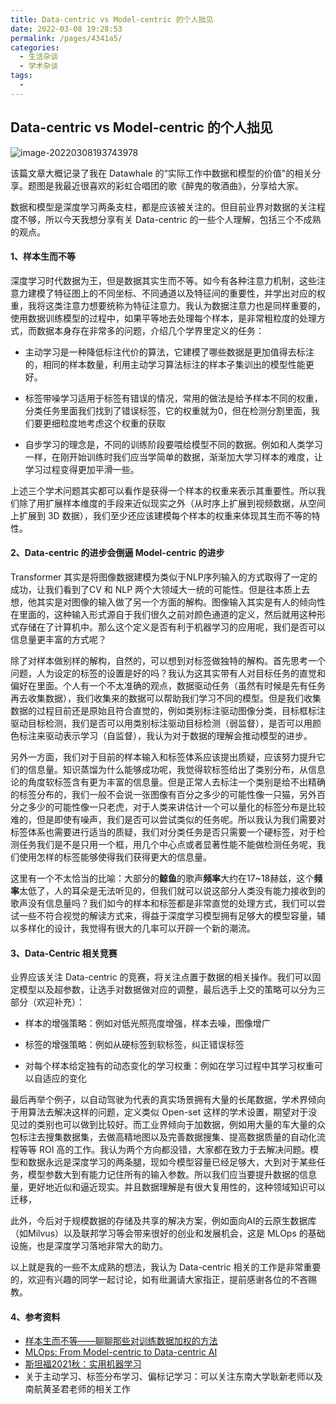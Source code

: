 ```yaml
---
title: Data-centric vs Model-centric 的个人拙见
date: 2022-03-08 19:28:53
permalink: /pages/4341a5/
categories:
  - 生活杂谈
  - 学术杂谈
tags:
  - 
---
```

## Data-centric vs Model-centric 的个人拙见

![image-20220308193743978](https://muyun-blog-pic.oss-cn-shanghai.aliyuncs.com/picgo/image-20220308193743978.png)

该篇文章大概记录了我在 Datawhale 的“实际工作中数据和模型的价值"的相关分享。题图是我最近很喜欢的彩虹合唱团的歌《醉鬼的敬酒曲》，分享给大家。

数据和模型是深度学习两条支柱，都是应该被关注的。但目前业界对数据的关注程度不够，所以今天我想分享有关 Data-centric 的一些个人理解，包括三个不成熟的观点。

#### 1、样本生而不等

深度学习时代数据为王，但是数据其实生而不等。如今有各种注意力机制，这些注意力建模了特征图上的不同坐标、不同通道以及特征间的重要性，并学出对应的权重，我将这类注意力想要统称为特征注意力。我认为数据注意力也是同样重要的，使用数据训练模型的过程中，如果平等地去处理每个样本，是非常粗粒度的处理方式，而数据本身存在非常多的问题，介绍几个学界里定义的任务：

- 主动学习是一种降低标注代价的算法，它建模了哪些数据是更加值得去标注的，相同的样本数量，利用主动学习算法标注的样本子集训出的模型性能更好。

- 标签带噪学习适用于标签有错误的情况，常用的做法是给予样本不同的权重，分类任务里面我们找到了错误标签，它的权重就为0，但在检测分割里面，我们要更细粒度地考虑这个权重的获取

- 自步学习的理念是，不同的训练阶段要喂给模型不同的数据。例如和人类学习一样，在刚开始训练时我们应当学简单的数据，渐渐加大学习样本的难度，让学习过程变得更加平滑一些。

上述三个学术问题其实都可以看作是获得一个样本的权重来表示其重要性。所以我们除了用扩展样本维度的手段来近似现实之外（从时序上扩展到视频数据，从空间上扩展到 3D 数据），我们至少还应该建模每个样本的权重来体现其生而不等的特性。

#### 2、Data-centric 的进步会倒逼 Model-centric 的进步

Transformer 其实是将图像数据建模为类似于NLP序列输入的方式取得了一定的成功，让我们看到了CV 和 NLP 两个大领域大一统的可能性。但是往本质上去想，他其实是对图像的输入做了另一个方面的解构。图像输入其实是有人的倾向性在里面的，这种输入形式源自于我们很久之前对颜色通道的定义，然后就用这种形式存储在了计算机中。那么这个定义是否有利于机器学习的应用呢，我们是否可以信息量更丰富的方式呢？

除了对样本做别样的解构，自然的，可以想到对标签做独特的解构。首先思考一个问题，人为设定的标签的设置是好的吗？我认为这其实带有人对目标任务的直觉和偏好在里面。个人有一个不太准确的观点，数据驱动任务（虽然有时候是先有任务再去收集数据），我们收集来的数据可以帮助我们学习不同的模型。但是我们收集数据的过程目前还是原始且符合直觉的，例如类别标注驱动图像分类，目标框标注驱动目标检测，我们是否可以用类别标注驱动目标检测（弱监督），是否可以用颜色标注来驱动表示学习（自监督），我认为对于数据的理解会推动模型的进步。

另外一方面，我们对于目前的样本输入和标签体系应该提出质疑，应该努力提升它们的信息量。知识蒸馏为什么能够成功呢，我觉得软标签给出了类别分布，从信息论的角度软标签含有更为丰富的信息量。但是正常人去标注一个类别是给不出精确的标签分布的，我们一般不会说一张图像有百分之多少的可能性像一只猫，另外百分之多少的可能性像一只老虎，对于人类来讲估计一个可以量化的标签分布是比较难的，但是即使有噪声，我们是否可以尝试类似的任务呢。所以我认为我们需要对标签体系也需要进行适当的质疑，我们对分类任务是否只需要一个硬标签，对于检测任务我们是不是只用一个框，用几个中心点或者显著性能不能做检测任务呢，我们使用怎样的标签能够使得我们获得更大的信息量。

这里有一个不太恰当的比喻：大部分的**鲸鱼**的歌声**频率**大约在17~18赫兹，这个**频率**太低了，人的耳朵是无法听见的，但我们就可以说这部分人类没有能力接收到的歌声没有信息量吗？我们如今的样本和标签都是非常直觉的处理方式，我们可以尝试一些不符合视觉的解读方式来，得益于深度学习模型拥有足够大的模型容量，辅以多样化的设计，我觉得有很大的几率可以开辟一个新的潮流。

#### 3、Data-Centric 相关竞赛

业界应该关注 Data-centric 的竞赛，将关注点置于数据的相关操作。我们可以固定模型以及超参数，让选手对数据做对应的调整，最后选手上交的策略可以分为三部分（欢迎补充）：

- 样本的增强策略：例如对低光照亮度增强，样本去噪，图像增广

- 标签的增强策略：例如从硬标签到软标签，纠正错误标签

- 对每个样本给定独有的动态变化的学习权重：例如在学习过程中其学习权重可以自适应的变化



最后再举个例子，以自动驾驶为代表的真实场景拥有大量的长尾数据，学术界倾向于用算法去解决这样的问题，定义类似 Open-set 这样的学术设置，期望对于没见过的类别也可以做到比较好。而工业界倾向于加数据，例如用大量的车大量的众包标注去搜集数据集，去做高精地图以及完善数据搜集、提高数据质量的自动化流程等等 ROI 高的工作。我认为两个方向都没错，大家都在致力于去解决问题。模型和数据永远是深度学习的两条腿，现如今模型容量已经足够大，大到对于某些任务，模型参数大到有能力记住所有的输入参数。所以我们应当要提升数据的信息量，更好地近似和逼近现实。并且数据理解是有很大复用性的，这种领域知识可以迁移，

此外，今后对于规模数据的存储及共享的解决方案，例如面向AI的云原生数据库（如Milvus）以及联邦学习等会带来很好的创业和发展机会，这是 MLOps 的基础设施，也是深度学习落地非常大的助力。

以上就是我的一些不太成熟的想法，我认为 Data-centric 相关的工作是非常重要的，欢迎有兴趣的同学一起讨论，如有纰漏请大家指正，提前感谢各位的不吝赐教。



#### 4、参考资料

- [样本生而不等——聊聊那些对训练数据加权的方法](https://mp.weixin.qq.com/s/9USd5M2DvqhlyPRGN72E9g)
- [MLOps: From Model-centric to Data-centric AI](https://www.youtube.com/watch?v=06-AZXmwHjo)
- [斯坦福2021秋：实用机器学习](https://space.bilibili.com/1567748478/channel/seriesdetail?sid=358496&ctype=0)
- 关于主动学习、标签分布学习、偏标记学习：可以关注东南大学耿新老师以及南航黄圣君老师的相关工作